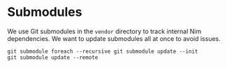 # Submodules

We use Git submodules in the `vendor` directory to track internal Nim
dependencies. We want to update submodules all at once to avoid issues.

```
git submodule foreach --recursive git submodule update --init
git submodule update --remote
```

